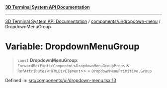 [**3D Terminal System API Documentation**](../../../../README.md)

***

[3D Terminal System API Documentation](../../../../README.md) / [components/ui/dropdown-menu](../README.md) / DropdownMenuGroup

# Variable: DropdownMenuGroup

> `const` **DropdownMenuGroup**: `ForwardRefExoticComponent`\<`DropdownMenuGroupProps` & `RefAttributes`\<`HTMLDivElement`\>\> = `DropdownMenuPrimitive.Group`

Defined in: [src/components/ui/dropdown-menu.tsx:13](https://github.com/Dicommunitas/ThreeJS_Terminal_3D2/blob/894502f47f0ff64fee1a1aeae66790ab4080c55e/src/components/ui/dropdown-menu.tsx#L13)
